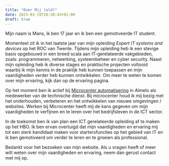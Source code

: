 ```yaml
---
title: "Over Mij (old)"
date: 2023-03-19T20:30:43+01:00
draft: true
---
```

Mijn naam is Mans, ik ben 17 jaar en ik ben een gemotiveerde IT student.

Momenteel zit ik in het laatste jaar van mijn opleiding *Expert IT systems and devices* op het ROC van Twente. Tijdens mijn opleiding heb ik een stevige basis opgebouwd in een breed scala aan IT-gerelateerde vakgebieden, zoals: programmeren, netwerking, systeembeheer en cyber security. Naast mijn opleiding heb ik diverse stages en praktische projecten voltooid waarbij ik mijn kennis in de praktijk heb kunnen toepassen en mijn vaardigheden verder heb kunnen ontwikkelen. Om meer te weten te komen over mijn ervaring, kijk dan op de ervaring pagina.

Op het moment ben ik actief bij [Microcenter automatisering](https://microcenter.nl) in Almelo als medewerker van de technische dienst. Bij microcenter houd ik mij bezig met het onderhouden, verbeteren en het ontwikkelen van nieuwe omgevingen / websites. Werken bij Microcenter heeft mij de kans gegeven om mijn vaardigheden te verfijnen en te leren over het bedrijfsleven in de ICT sector.

In de toekomst ben ik van plan een ICT gerelateerde opleiding af te maken op het HBO. Ik ben ervan overtuigd dat mijn vaardigheden en ervaring mij tot een sterk kandidaat maken voor startersfuncties op het gebied van IT en ik ben gemotiveerd om verder te leren en te groeien als professional.

Bedankt voor het bezoeken van mijn website. Als u vragen heeft of meer wilt weten over mijn vaardigheden en ervaring, neem dan gerust contact met mij op.
